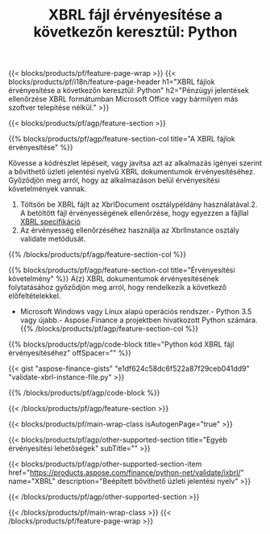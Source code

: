 ﻿---
title: "XBRL fájl érvényesítése a következőn keresztül: Python"
description: Mintakód a(z) XBRL fájl érvényesítéséhez. Használjon API példakódot a kötegelt XBRL fájlok érvényesítéséhez a Python alapú alkalmazásokban. 
url: /hu/python-net/validate/xbrl/
family: finance
platformtag: python
feature: validate
informat: XBRL
outformat: 
otherformats: 
---
{{< blocks/products/pf/feature-page-wrap >}}
{{< blocks/products/pf/i18n/feature-page-header h1="XBRL fájlok érvényesítése a következőn keresztül: Python" h2="Pénzügyi jelentések ellenőrzése XBRL formátumban Microsoft Office vagy bármilyen más szoftver telepítése nélkül." >}}

{{< blocks/products/pf/agp/feature-section >}}

{{% blocks/products/pf/agp/feature-section-col title="A XBRL fájlok érvényesítése" %}}

Kövesse a kódrészlet lépéseit, vagy javítsa azt az alkalmazás igényei szerint a bővíthető üzleti jelentési nyelvű XBRL dokumentumok érvényesítéséhez. Győződjön meg arról, hogy az alkalmazáson belül érvényesítési követelmények vannak.

1. Töltsön be XBRL fájlt az XbrlDocument osztálypéldány használatával.2. A betöltött fájl érvényességének ellenőrzése, hogy egyezzen a fájllal [XBRL specifikáció](http://www.xbrl.org/specification/inlinexbrl-part1/rec-2013-11-18/inlinexbrl-part1-rec-2013-11-18.html)
3. Az érvényesség ellenőrzéséhez használja az XbrlInstance osztály validate metódusát.

{{% /blocks/products/pf/agp/feature-section-col %}}

{{% blocks/products/pf/agp/feature-section-col title="Érvényesítési követelmény" %}}
A(z) XBRL dokumentumok érvényesítésének folytatásához győződjön meg arról, hogy rendelkezik a következő előfeltételekkel. 
- Microsoft Windows vagy Linux alapú operációs rendszer.- Python 3.5 vagy újabb.- Aspose.Finance a projektben hivatkozott Python számára.{{% /blocks/products/pf/agp/feature-section-col %}}

{{% blocks/products/pf/agp/code-block title="Python kód XBRL fájl érvényesítéséhez" offSpacer="" %}}

{{< gist "aspose-finance-gists" "e1df624c58dc6f522a87f29ceb041dd9" "validate-xbrl-instance-file.py" >}}

{{% /blocks/products/pf/agp/code-block %}}

{{< /blocks/products/pf/agp/feature-section >}}

{{< blocks/products/pf/main-wrap-class isAutogenPage="true" >}}

{{< blocks/products/pf/agp/other-supported-section title="Egyéb érvényesítési lehetőségek" subTitle="" >}}

{{< blocks/products/pf/agp/other-supported-section-item href="https://products.aspose.com/finance/python-net/validate/ixbrl/" name="XBRL" description="Beépített bővíthető üzleti jelentési nyelv" >}}

{{< /blocks/products/pf/agp/other-supported-section >}}

{{< /blocks/products/pf/main-wrap-class >}}
{{< /blocks/products/pf/feature-page-wrap >}}